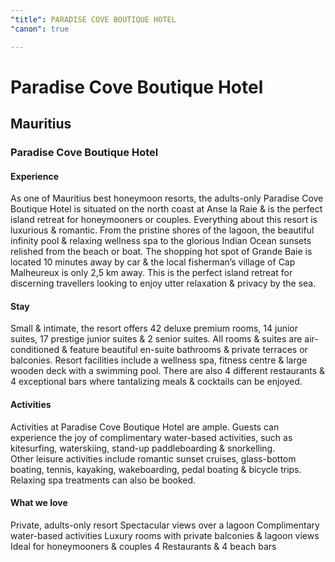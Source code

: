 ```yaml
---
"title": PARADISE COVE BOUTIQUE HOTEL
"canon": true

---
```


# Paradise Cove Boutique Hotel
## Mauritius
### Paradise Cove Boutique Hotel

#### Experience
As one of Mauritius best honeymoon resorts, the adults-only Paradise Cove Boutique Hotel is situated on the north coast at Anse la Raie &amp; is the perfect island retreat for honeymooners or couples.
Everything about this resort is luxurious &amp; romantic.  From the pristine shores of the lagoon, the beautiful infinity pool &amp; relaxing wellness spa to the glorious Indian Ocean sunsets relished from the beach or boat.
The shopping hot spot of Grande Baie is located 10 minutes away by car &amp; the local fisherman’s village of Cap Malheureux is only 2,5 km away.
This is the perfect island retreat for discerning travellers looking to enjoy utter relaxation &amp; privacy by the sea.

#### Stay
Small &amp; intimate, the resort offers 42 deluxe premium rooms, 14 junior suites, 17 prestige junior suites &amp; 2 senior suites.
All rooms &amp; suites are air-conditioned &amp; feature beautiful en-suite bathrooms &amp; private terraces or balconies.
Resort facilities include a wellness spa, fitness centre &amp; large wooden deck with a swimming pool.  There are also 4 different restaurants &amp; 4 exceptional bars where tantalizing meals &amp; cocktails can be enjoyed.

#### Activities
Activities at Paradise Cove Boutique Hotel are ample.
Guests can experience the joy of complimentary water-based activities, such as kitesurfing, waterskiing, stand-up paddleboarding &amp; snorkelling.  
Other leisure activities include romantic sunset cruises, glass-bottom boating, tennis, kayaking, wakeboarding, pedal boating &amp; bicycle trips.
Relaxing spa treatments can also be booked.


#### What we love
Private, adults-only resort
Spectacular views over a lagoon
Complimentary water-based activities
Luxury rooms with private balconies &amp; lagoon views
Ideal for honeymooners &amp; couples
4 Restaurants &amp; 4 beach bars